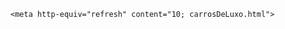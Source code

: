 
<!--*Criar timer para redirecionar a outra pagina-->    
    <meta http-equiv="refresh" content="10; carrosDeLuxo.html">
